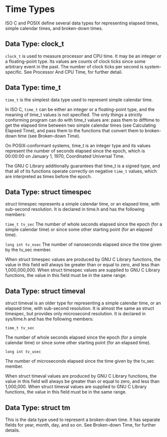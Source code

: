 # Time Types

ISO C and POSIX define several data types for representing elapsed times, simple calendar times, and broken-down times.

## Data Type: clock_t

`clock_t` is used to measure processor and CPU time. It may be an integer or a floating-point type. Its values are counts of clock ticks since some arbitrary event in the past. The number of clock ticks per second is system-specific. See Processor And CPU Time, for further detail.

## Data Type: time_t

`time_t` is the simplest data type used to represent simple calendar time.

In ISO C, `time_t` can be either an integer or a floating-point type, and the meaning of time_t values is not specified. The only things a strictly conforming program can do with time_t values are: pass them to difftime to get the elapsed time between two simple calendar times (see Calculating Elapsed Time), and pass them to the functions that convert them to broken-down time (see Broken-down Time).

On POSIX-conformant systems, time_t is an integer type and its values represent the number of seconds elapsed since the epoch, which is 00:00:00 on January 1, 1970, Coordinated Universal Time.

The GNU C Library additionally guarantees that time_t is a signed type, and that all of its functions operate correctly on negative `time_t` values, which are interpreted as times before the epoch.

## Data Type: struct timespec

struct timespec represents a simple calendar time, or an elapsed time, with sub-second resolution. It is declared in time.h and has the following members:

`time_t tv_sec`
The number of whole seconds elapsed since the epoch (for a simple calendar time) or since some other starting point (for an elapsed time).

`long int tv_nsec`
The number of nanoseconds elapsed since the time given by the tv_sec member.

When struct timespec values are produced by GNU C Library functions, the value in this field will always be greater than or equal to zero, and less than 1,000,000,000. When struct timespec values are supplied to GNU C Library functions, the value in this field must be in the same range.

## Data Type: struct timeval

struct timeval is an older type for representing a simple calendar time, or an elapsed time, with sub-second resolution. It is almost the same as struct timespec, but provides only microsecond resolution. It is declared in sys/time.h and has the following members:

`time_t tv_sec`

The number of whole seconds elapsed since the epoch (for a simple calendar time) or since some other starting point (for an elapsed time).

`long int tv_usec`

The number of microseconds elapsed since the time given by the tv_sec member.

When struct timeval values are produced by GNU C Library functions, the value in this field will always be greater than or equal to zero, and less than 1,000,000. When struct timeval values are supplied to GNU C Library functions, the value in this field must be in the same range.

## Data Type: struct tm

This is the data type used to represent a broken-down time. It has separate fields for year, month, day, and so on. See Broken-down Time, for further details.
